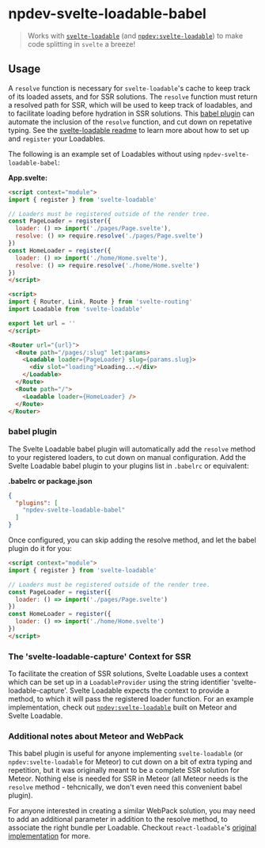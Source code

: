 # npdev-svelte-loadable-babel

> Works with [`svelte-loadable`](https://github.com/kaisermann/svelte-loadable) (and [`npdev:svelte-loadable`](https://github.com/CaptainN/npdev-svelte-loadable)) to make code splitting in `svelte` a breeze!

## Usage

A `resolve` function is necessary for `svelte-loadable`'s cache to keep track of its loaded assets, and for SSR solutions. The `resolve` function must return a resolved path for SSR, which will be used to keep track of loadables, and to facilitate loading before hydration in SSR solutions. This [babel plugin](#babel-plugin) can automate the inclusion of the `resolve` function, and cut down on repetative typing. See the [svelte-loadable readme](https://github.com/kaisermann/svelte-loadable#registering-a-loader) to learn more about how to set up and `register` your Loadables.

The following is an example set of Loadables without using `npdev-svelte-loadable-babel`:

**App.svelte:**

```html
<script context="module">
import { register } from 'svelte-loadable'

// Loaders must be registered outside of the render tree.
const PageLoader = register({
  loader: () => import('./pages/Page.svelte'),
  resolve: () => require.resolve('./pages/Page.svelte')
})
const HomeLoader = register({
  loader: () => import('./home/Home.svelte'),
  resolve: () => require.resolve('./home/Home.svelte')
})
</script>

<script>
import { Router, Link, Route } from 'svelte-routing'
import Loadable from 'svelte-loadable'

export let url = ''
</script>

<Router url="{url}">
  <Route path="/pages/:slug" let:params>
    <Loadable loader={PageLoader} slug={params.slug}>
      <div slot="loading">Loading...</div>
    </Loadable>
  </Route>
  <Route path="/">
    <Loadable loader={HomeLoader} />
  </Route>
</Router>
```

### babel plugin

The Svelte Loadable babel plugin will automatically add the `resolve` method to your registered loaders, to cut down on manual configuration. Add the Svelte Loadable babel plugin to your plugins list in `.babelrc` or equivalent:

**.babelrc or package.json**

```json
{
  "plugins": [
    "npdev-svelte-loadable-babel"
  ]
}
```

Once configured, you can skip adding the resolve method, and let the babel plugin do it for you:

```html
<script context="module">
import { register } from 'svelte-loadable'

// Loaders must be registered outside of the render tree.
const PageLoader = register({
  loader: () => import('./pages/Page.svelte')
})
const HomeLoader = register({
  loader: () => import('./home/Home.svelte')
})
</script>
```

### The 'svelte-loadable-capture' Context for SSR

To facilitate the creation of SSR solutions, Svelte Loadable uses a context which can be set up in a `LoadableProvider` using the string identifier 'svelte-loadable-capture'. Svelte Loadable expects the context to provide a method, to which it will pass the registered loader function. For an example implementation, check out [`npdev:svelte-loadable`](https://github.com/CaptainN/npdev-svelte-loadable) built on Meteor and Svelte Loadable.

### Additional notes about Meteor and WebPack

This babel plugin is useful for anyone implementing `svelte-loadable` (or `npdev:svelte-loadable` for Meteor) to cut down on a bit of extra typing and repetition, but it was originally meant to be a complete SSR solution for Meteor. Nothing else is needed for SSR in Meteor (all Meteor needs is the `resolve` method - tehcnically, we don't even need this convenient babel plugin).

For anyone interested in creating a similar WebPack solution, you may need to add an additional parameter in addition to the resolve method, to associate the right bundle per Loadable. Checkout `react-loadable`'s [original implementation](https://github.com/jamiebuilds/react-loadable#------------server-side-rendering) for more.
